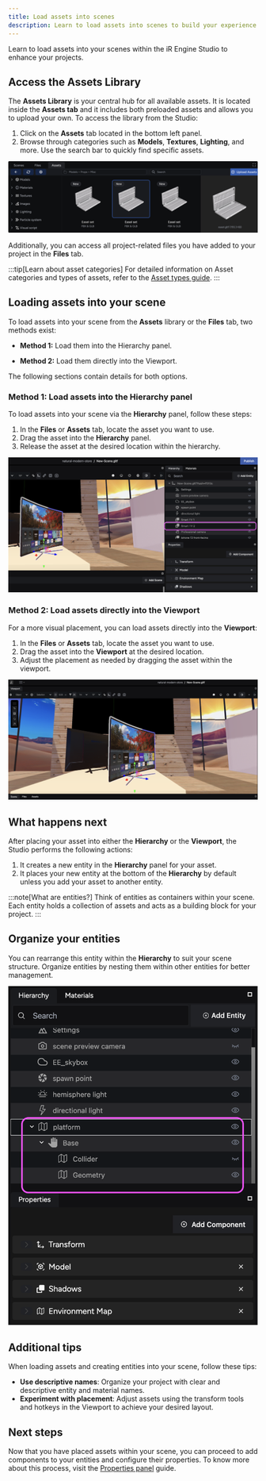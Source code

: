 ```yaml
---
title: Load assets into scenes
description: Learn to load assets into scenes to build your experience.
---
```


Learn to load assets into your scenes within the iR Engine Studio to enhance your projects.

## Access the Assets Library

The **Assets Library** is your central hub for all available assets. It is located inside the **Assets tab** and it includes both preloaded assets and allows you to upload your own. To access the library from the Studio:

1. Click on the **Assets** tab located in the bottom left panel.
2. Browse through categories such as **Models**, **Textures**, **Lighting**, and more. Use the search bar to quickly find specific assets.

![Assets library showcasing a prop model](../../../../assets/images/scene-development/work-with-assets/load-assets-into-scenes/assets-library-prop-model.png)

Additionally, you can access all project-related files you have added to your project in the **Files** tab.

:::tip[Learn about asset categories]
For detailed information on Asset categories and types of assets, refer to the [Asset types guide](link).
:::

## Loading assets into your scene

To load assets into your scene from the **Assets** library or the **Files** tab, two methods exist:

- **Method 1:** Load them into the Hierarchy panel.

- **Method 2:** Load them directly into the Viewport.

The following sections contain details for both options.

### Method 1: Load assets into the Hierarchy panel

To load assets into your scene via the **Hierarchy** panel, follow these steps:

1. In the **Files** or **Assets** tab, locate the asset you want to use.
2. Drag the asset into the **Hierarchy** panel.
3. Release the asset at the desired location within the hierarchy.

![An asset loaded into the Hierarchy](../../../../assets/images/scene-development/work-with-assets/load-assets-into-scenes/asset-loaded-hierarchy.png)

### Method 2: Load assets directly into the Viewport

For a more visual placement, you can load assets directly into the **Viewport**:

1. In the **Files** or **Assets** tab, locate the asset you want to use.
2. Drag the asset into the **Viewport** at the desired location.
3. Adjust the placement as needed by dragging the asset within the viewport.

![An asset loaded into the Viewport](../../../../assets/images/scene-development/work-with-assets/load-assets-into-scenes/asset-loaded-viewport.png)

## What happens next

After placing your asset into either the **Hierarchy** or the **Viewport**, the Studio performs the following actions:

1. It creates a new entity in the **Hierarchy** panel for your asset.
2. It places your new entity at the bottom of the **Hierarchy** by default unless you add your asset to another entity.

:::note[What are entities?]
Think of entities as containers within your scene. Each entity holds a collection of assets and acts as a building block for your project.
:::

## Organize your entities

You can rearrange this entity within the **Hierarchy** to suit your scene structure. Organize entities by nesting them within other entities for better management.

![Entities organized hierarchically within a parent entity](../../../../assets/images/scene-development/work-with-assets/load-assets-into-scenes/entities-hierarchically-organized.png)

## Additional tips

When loading assets and creating entities into your scene, follow these tips:

- **Use descriptive names**: Organize your project with clear and descriptive entity and material names.
- **Experiment with placement**: Adjust assets using the transform tools and hotkeys in the Viewport to achieve your desired layout.

## Next steps

Now that you have placed assets within your scene, you can proceed to add components to your entities and configure their properties. To know more about this process, visit the [Properties panel](link) guide.
